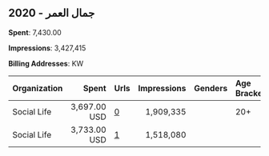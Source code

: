 ## 2020 - جمال العمر 
**Spent**: 7,430.00

**Impressions**: 3,427,415

**Billing Addresses**: KW

|Organization|Spent|Urls|Impressions|Genders|Age Brackets|Country Codes|
|:---|---:|:---|---:|:---|:---|:---|
|Social Life|3,697.00 USD|[0](https://www.snap.com/political-ads/asset/1c48b7d5d32dc02c9f9c33f956c1801ae1374cd1f04934c000aea004a50318ef?mediaType=png)|1,909,335||20+|kuwait|
|Social Life|3,733.00 USD|[1](https://www.snap.com/political-ads/asset/aec9ec30632d60a5cc15486b975bd0eb3237d345dd98a644b912e544a61cbf4b?mediaType=mp4)|1,518,080|||kuwait|
